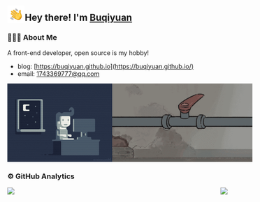 <p></p>
<img alt="👋" src="./assets/hand-wave.gif" width='40' align="left"/><h2>Hey there! I'm <a href="https://github.com/buqiyuan" target="_blank">Buqiyuan</a></h2>

### 👨🏻‍💻 About Me

A front-end developer, open source is my hobby! 
- blog: [https://buqiyuan.github.io](https://buqiyuan.github.io/)
- email: 1743369777@qq.com

<div style="display: flex;justify-content: space-between;">
  <img src="./assets/coding.gif" alt="Night Coding" height="180px" />
  <img src="./assets/fix_bug.gif" alt="Daily bug fix" height="180px" />
</div>

### ⚙️ GitHub Analytics

<p style="display: flex;justify-content: space-between;">
  <a href="https://github.com/buqiyuan/buqiyuan"> 
    <img height="160px" src="https://github-readme-stats.vercel.app/api?username=buqiyuan&show_icons=true&theme=dracula" />
  </a>
  <a href="https://github.com/buqiyuan/buqiyuan"> 
    <img height="160px" src="https://github-readme-stats.vercel.app/api/top-langs/?username=buqiyuan&show_icons=true&layout=compact&theme=dracula"/>
  </a>
</p>
